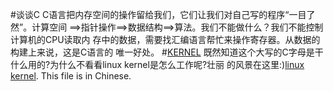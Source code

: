 #谈谈C
C语言把内存空间的操作留给我们，它们让我们对自己写的程序“一目了然”。计算空间
==>指针操作==>数据结构==>算法。我们不能做什么？我们不能控制计算机的CPU读取内
存中的数据，需要找汇编语言帮忙来操作寄存器。从数据的构建上来说，这是C语言的
唯一好处。
#[KERNEL](https://github.com/yaouser/C/tree/master/kernel)
既然知道这个大写的C字母是干什么用的?为什么不看看linux kernel是怎么工作呢?壮丽
的风景在这里:)[linux kernel](https://github.com/yaouser/C/tree/master/kernel).
This file is in Chinese.
